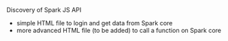 Discovery of Spark JS API
- simple HTML file to login and get data from Spark core
- more advanced HTML file (to be added) to call a function on Spark core
